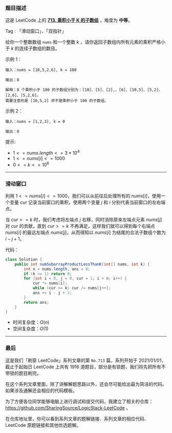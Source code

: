### 题目描述

这是 LeetCode 上的 **[713. 乘积小于 K 的子数组](https://leetcode-cn.com/problems/subarray-product-less-than-k/solution/by-ac_oier-3w08/)** ，难度为 **中等**。

Tag : 「滑动窗口」、「双指针」



给你一个整数数组 `nums` 和一个整数 $k$ ，请你返回子数组内所有元素的乘积严格小于 $k$ 的连续子数组的数目。

示例 1：
```
输入：nums = [10,5,2,6], k = 100

输出：8

解释：8 个乘积小于 100 的子数组分别为：[10]、[5]、[2],、[6]、[10,5]、[5,2]、[2,6]、[5,2,6]。
需要注意的是 [10,5,2] 并不是乘积小于 100 的子数组。
```
示例 2：
```
输入：nums = [1,2,3], k = 0

输出：0
```

提示: 
* $1 <= nums.length <= 3 * 10^4$
* $1 <= nums[i] <= 1000$
* $0 <= k <= 10^6$

---

### 滑动窗口

利用 $1 <= nums[i] <= 1000$，我们可以从前往后处理所有的 $nums[i]$，使用一个变量 $cur$ 记录当前窗口的乘积，使用两个变量 $j$ 和 $i$ 分别代表当前窗口的左右端点。

当 $cur >= k$ 时，我们考虑将左端点 $j$ 右移，同时消除原来左端点元素 $nums[j]$ 对 $cur$ 的贡献，直到 $cur >= k$ 不再满足，这样我们就可以得到每个右端点 $nums[i]$ 的最远左端点 $nums[j]$，从而得知以 $nums[i]$ 为结尾的合法子数组个数为 $i - j + 1$。

代码：
```Java 
class Solution {
    public int numSubarrayProductLessThanK(int[] nums, int k) {
        int n = nums.length, ans = 0;
        if (k <= 1) return 0;
        for (int i = 0, j = 0, cur = 1; i < n; i++) {
            cur *= nums[i];
            while (cur >= k) cur /= nums[j++];
            ans += i - j + 1;
        }
        return ans;
    }
}
```
* 时间复杂度：$O(n)$
* 空间复杂度：$O(1)$

---

### 最后

这是我们「刷穿 LeetCode」系列文章的第 `No.713` 篇，系列开始于 2021/01/01，截止于起始日 LeetCode 上共有 1916 道题目，部分是有锁题，我们将先把所有不带锁的题目刷完。

在这个系列文章里面，除了讲解解题思路以外，还会尽可能给出最为简洁的代码。如果涉及通解还会相应的代码模板。

为了方便各位同学能够电脑上进行调试和提交代码，我建立了相关的仓库：https://github.com/SharingSource/LogicStack-LeetCode 。

在仓库地址里，你可以看到系列文章的题解链接、系列文章的相应代码、LeetCode 原题链接和其他优选题解。

